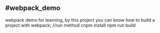 #webpack_demo
----------
webpack demo for learning, by this project you can know how to build a project with webpack;
//run method 
cnpm install 
npm run build